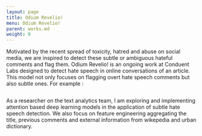 ```yaml
---
layout: page
title: Odium Revelio!
menu: Odium Revelio!
parent: works.md
weight: 0
---
```


Motivated by the recent spread of toxicity, hatred and abuse on social media, we are inspired to detect these subtle or ambiguous hateful comments and flag them. Odium Revelio! is an ongoing work at Conduent Labs designed to detect hate speech in online conversations of an article. This model not only focuses on flagging overt hate speech comments but also subtle ones. For example : 

<img src="https://sakshiagarwal.github.io/images/subtle-hate-speeches.PNG" alt="">

As a researcher on the text analytics team, I am exploring and implementing attention based deep learning models in the application of subtle hate speech detection. We also focus on feature engineering aggregating the title, previous comments and external information from wikepedia and urban dictionary. 
